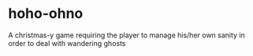 # hoho-ohno
A christmas-y game requiring the player to manage his/her own sanity in order to deal with wandering ghosts

